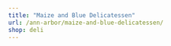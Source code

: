 ```yaml
---
title: "Maize and Blue Delicatessen"
url: /ann-arbor/maize-and-blue-delicatessen/
shop: deli
---
```

